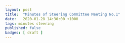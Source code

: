 ```yaml
---
layout: post
title:  "Minutes of Steering Committee Meeting No.1"
date:   2020-01-28 14:30:00 +1000
tags: minutes steering
published: false
badges: [ draft ]
---
```



